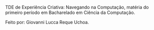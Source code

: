 TDE de Experiência Criativa: Navegando na Computação, matéria do primeiro período em Bacharelado em Ciência da Computação.

Feito por: Giovanni Lucca Reque Uchoa.
